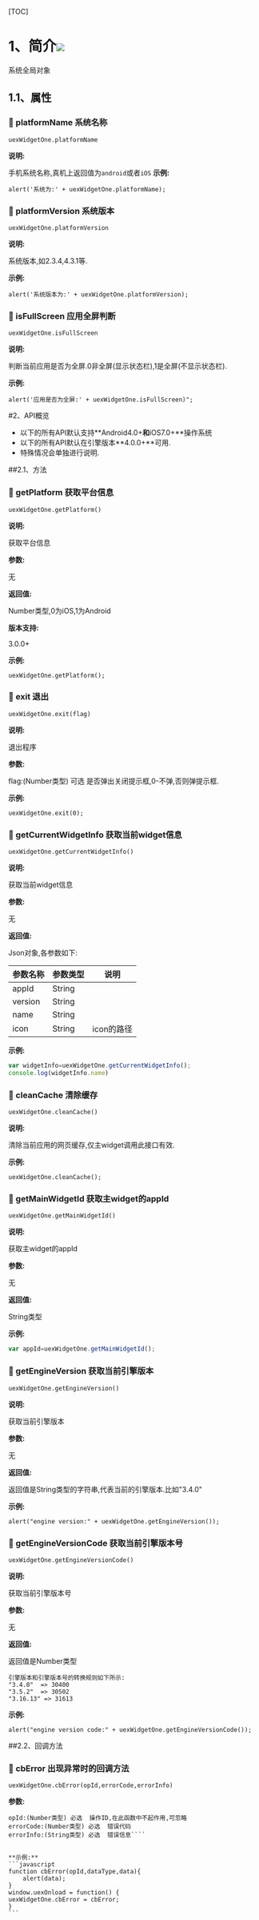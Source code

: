 [TOC]
# 1、简介[![](http://appcan-download.oss-cn-beijing.aliyuncs.com/%E5%85%AC%E6%B5%8B%2Fgf.png)]()
系统全局对象
## 1.1、属性  
### 🍭 platformName 系统名称

`uexWidgetOne.platformName`

**说明:**

手机系统名称,真机上返回值为`android`或者`iOS`
**示例:**

```
alert('系统为:' + uexWidgetOne.platformName);    
```

### 🍭 platformVersion 系统版本

`uexWidgetOne.platformVersion`

**说明:**

系统版本,如2.3.4,4.3.1等.

**示例:**

```
alert('系统版本为:' + uexWidgetOne.platformVersion);
```

### 🍭 isFullScreen 应用全屏判断

`uexWidgetOne.isFullScreen`

**说明:**

判断当前应用是否为全屏.0非全屏(显示状态栏),1是全屏(不显示状态栏).

**示例:**

```
alert('应用是否为全屏:' + uexWidgetOne.isFullScreen)";
```


#2、API概览

* 以下的所有API默认支持**Android4.0+**和**iOS7.0+**操作系统
* 以下的所有API默认在引擎版本**4.0.0+**可用.
* 特殊情况会单独进行说明.



##2.1、方法

### 🍭 getPlatform 获取平台信息

`uexWidgetOne.getPlatform()`

**说明:**

 获取平台信息

**参数:**

无

**返回值:**

Number类型,0为iOS,1为Android

**版本支持:**

3.0.0+

**示例:**

```
uexWidgetOne.getPlatform();
```
### 🍭 exit 退出

`uexWidgetOne.exit(flag)`

**说明:**

退出程序

**参数:**

flag:(Number类型) 可选  是否弹出关闭提示框,0-不弹,否则弹提示框.

**示例:**

```
uexWidgetOne.exit(0);
```
### 🍭 getCurrentWidgetInfo 获取当前widget信息

`uexWidgetOne.getCurrentWidgetInfo()`

**说明:**

获取当前widget信息

**参数:**

无

**返回值:**

Json对象,各参数如下:

 | 参数名称 | 参数类型 | 说明 | 
 | ----- | ----- | ----- | 
 | appId | String | | 
 | version | String | | 
 | name | String | | 
 | icon | String | icon的路径 | 


**示例:**

```javascript
var widgetInfo=uexWidgetOne.getCurrentWidgetInfo();
console.log(widgetInfo.name)
```
### 🍭 cleanCache 清除缓存

`uexWidgetOne.cleanCache()`

**说明:**

清除当前应用的网页缓存,仅主widget调用此接口有效.

**示例:**

```
uexWidgetOne.cleanCache();
```

### 🍭 getMainWidgetId 获取主widget的appId

`uexWidgetOne.getMainWidgetId()`

**说明:**

获取主widget的appId

**参数:**

无

**返回值:**

String类型

**示例:**

```javascript
var appId=uexWidgetOne.getMainWidgetId();
```


### 🍭 getEngineVersion 获取当前引擎版本

`uexWidgetOne.getEngineVersion()`

**说明:**

获取当前引擎版本

**参数:**

无

**返回值:**

返回值是String类型的字符串,代表当前的引擎版本.比如"3.4.0"

**示例:**

```
alert("engine version:" + uexWidgetOne.getEngineVersion());
```

### 🍭 getEngineVersionCode 获取当前引擎版本号

`uexWidgetOne.getEngineVersionCode()`

**说明:**

获取当前引擎版本号

**参数:**

无

**返回值:**

返回值是Number类型

	引擎版本和引擎版本号的转换规则如下所示:
	"3.4.0"  => 30400
	"3.5.2"  => 30502
	"3.16.13" => 31613


**示例:**

```
alert("engine version code:" + uexWidgetOne.getEngineVersionCode());
```


##2.2、回调方法
### 🍭 cbError 出现异常时的回调方法

`uexWidgetOne.cbError(opId,errorCode,errorInfo)`

**参数:**

````
opId:(Number类型) 必选  操作ID,在此函数中不起作用,可忽略
errorCode:(Number类型) 必选  错误代码
errorInfo:(String类型) 必选  错误信息````


**示例:**
​```javascript
function cbError(opId,dataType,data){
    alert(data);
}
window.uexOnload = function() {
uexWidgetOne.cbError = cbError;
}
​```
````